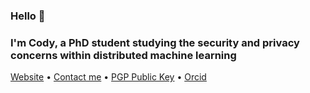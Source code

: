 ### Hello 👋
### I'm Cody, a PhD student studying the security and privacy concerns within distributed machine learning
<a href="codymlewis.com">Website</a> &bull;
<a href="mailto:hello@codymlewis.com">Contact me</a> &bull;
<a href="cody.gpg">PGP Public Key</a> &bull;
<a href="https://orcid.org/0000-0002-7796-3230">Orcid</a>

<!--
**codymlewis/codymlewis** is a ✨ _special_ ✨ repository because its `README.md` (this file) appears on your GitHub profile.

Here are some ideas to get you started:

- 🔭 I’m currently working on ...
- 🌱 I’m currently learning ...
- 👯 I’m looking to collaborate on ...
- 🤔 I’m looking for help with ...
- 💬 Ask me about ...
- 📫 How to reach me: ...
- 😄 Pronouns: ...
- ⚡ Fun fact: ...
-->
